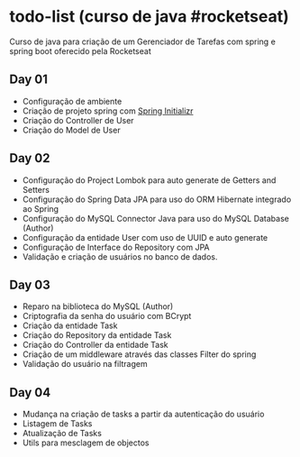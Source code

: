 # todo-list (curso de java #rocketseat)
Curso de java para criação de um Gerenciador de Tarefas com spring e spring boot oferecido pela Rocketseat

## Day 01
- Configuração de ambiente
- Criação de projeto spring com [Spring Initializr](https://start.spring.io)
- Criação do Controller de User
- Criação do Model de User

## Day 02
- Configuração do Project Lombok para auto generate de Getters and Setters
- Configuração do Spring Data JPA para uso do ORM Hibernate integrado ao Spring
- Configuração do MySQL Connector Java para uso do MySQL Database (Author)
- Configuração da entidade User com uso de UUID e auto generate
- Configuração de Interface do Repository com JPA
- Validação e criação de usuários no banco de dados.

## Day 03
- Reparo na biblioteca do MySQL (Author)
- Criptografia da senha do usuário com BCrypt
- Criação da entidade Task
- Criação do Repository da entidade Task
- Criação do Controller da entidade Task
- Criação de um middleware através das classes Filter do spring
- Validação do usuário na filtragem

## Day 04
- Mudança na criação de tasks a partir da autenticação do usuário
- Listagem de Tasks
- Atualização de Tasks
- Utils para mesclagem de objectos